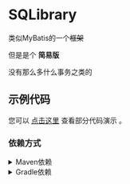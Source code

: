# SQLibrary

类似MyBatis的一个~~框架~~

但是是个 __简易版__

没有那么多什么事务之类的

## 示例代码

您可以 [点击这里](src/test/java/me/huanmeng/util/sql/SQLibraryTest.java) 查看部分代码演示 。

### 依赖方式

<details>
<summary>Maven依赖</summary>

```xml
<dependency>
    <groupId>com.huanmeng-qwq</groupId>
    <artifactId>SQLibrary</artifactId>
    <version>2.2.7</version>
</dependency>
```

</details>

<details>
<summary>Gradle依赖</summary>

```groovy
dependencies {
    api "com.huanmeng-qwq:SQLibrary:2.2.7"
}
```
</details>